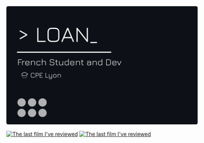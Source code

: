 
<div align="center"> 
<img src="main.svg" />
</div>



[![The last film I've reviewed](https://letterboxd-badge.vercel.app/qypol)](https://github.com/loan-mgt/letterboxd-badge) [![The last film I've reviewed](https://letterboxd-badge.vercel.app/qypol?index=1)](https://github.com/loan-mgt/letterboxd-badge)
